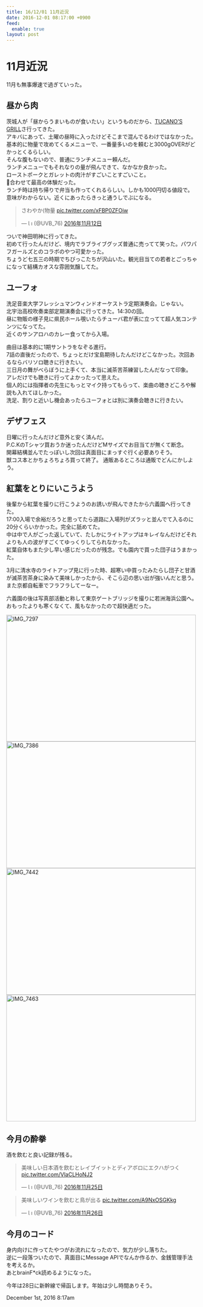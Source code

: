 ```yaml
---
title: 16/12/01 11月近況
date: 2016-12-01 08:17:00 +0900
feed:
  enable: true
layout: post
---
```

<h1>11月近況</h1>    <p>11月も無事爆速で過ぎていった。</p>    <h2>昼から肉</h2>    <p>      茨城人が「昼からうまいものが食いたい」というものだから、<a href="http://www.pj-partners.com/tucano/" target="_blank">TUCANO’S GRILL</a>さ行ってきた。<br>      アキバにあって、土曜の昼時に入ったけどそこまで混んでるわけではなかった。<br>      基本的に物量で攻めてくるメニューで、一番量多いのを頼むと3000gOVERがどかっとくるらしい。<br>      そんな腹もないので、普通にランチメニュー頼んだ。<br>      ランチメニューでもそれなりの量が飛んできて、なかなか良かった。<br>      ローストポークとガレットの肉汁がすごいことすごいこと。<br>      🍷合わせて最高の体験だった。<br>      ランチ時は持ち帰りで弁当も作ってくれるらしい。しかも1000円切る値段で。<br>      意味がわからない。近くにあったらきっと通うしでぶになる。    </p>    <blockquote class="twitter-tweet" data-lang="ja">      <p lang="ja" dir="ltr">        さわやか(物量        <a href="https://t.co/xFBP0ZFOiw" target="_blank">pic.twitter.com/xFBP0ZFOiw</a>      </p>      — Ɩ ı (@UVB_76)      <a href="https://twitter.com/UVB_76/status/797285377606176768" target="_blank">2016年11月12日</a>    </blockquote>    <script async src="//platform.twitter.com/widgets.js" charset="utf-8"></script>    <p>      ついで神田明神に行ってきた。<br>      初めて行ったんだけど、境内でラブライブグッズ普通に売ってて笑った。パワパフガールズとのコラボのやつ可愛かった。<br>      ちょうど七五三の時期でちびっこたちが沢山いた。観光目当ての若者とごっちゃになって結構カオスな雰囲気醸してた。    </p>    <h2>ユーフォ</h2>    <p>      洗足音楽大学フレッシュマンウィンドオーケストラ定期演奏会。じゃない。<br>      北宇治高校吹奏楽部定期演奏会に行ってきた。14:30の回。<br>      昼に物販の様子見に県民ホール覗いたらチューバ君が表に立ってて超人気コンテンツになってた。<br>      近くのサンアロハのカレー食ってから入場。    </p>    <p>      曲目は基本的に1期サントラをなぞる進行。<br>      7話の直後だったので、ちょっとだけ宝島期待したんだけどこなかった。次回あるならバリソロ聴きに行きたい。<br>      三日月の舞がべらぼうに上手くて、本当に滅茶苦茶練習したんだなって印象。<br>      アレだけでも聴きに行ってよかったって思えた。<br>      個人的には指揮者の先生にもっとマイク持ってもらって、楽曲の聴きどころや解説も入れてほしかった。<br>      洗足、割りと近いし機会あったらユーフォとは別に演奏会聴きに行きたい。    </p>    <h2>デザフェス</h2>    <p>      日曜に行ったんだけど意外と安く済んだ。<br>      P.C.KのTシャツ買おうか迷ったんだけどMサイズでお目当てが無くて断念。<br>      開幕結構並んでたっぽいし次回は真面目にまっすぐ行く必要ありそう。<br>      獣コス本とかちょろちょろ買って終了。      通販あるところは通販でどんにかしよう。    </p>    <h2>紅葉をとりにいこうよう</h2>    <p>      後輩から紅葉を撮りに行こうようのお誘いが飛んできたから六義園へ行ってきた。<br>      17:00入場で余裕だろうと思ってたら道路に入場列がズラッと並んでて入るのに20分くらいかかった。完全に舐めてた。<br>      中は中で人がごった返していて、たしかにライトアップはキレイなんだけどそれよりも人の波がすごくてゆっくりしてられなかった。<br>      紅葉自体もまた少し早い感じだったのが残念。でも園内で買った団子はうまかった。    </p>    <p>      3月に清水寺のライトアップ見に行った時、超寒い中買ったみたらし団子と甘酒が滅茶苦茶身に染みて美味しかったから、そこら辺の思い出が強いんだと思う。<br>      また京都自転車でフラフラしてーなー。    </p>    <p>      六義園の後は写真部活動と称して東京ゲートブリッジを撮りに若洲海浜公園へ。<br>      おもったよりも寒くなくて、風もなかったので超快適だった。    </p>    <p>      <a data-flickr-embed="true" href="https://www.flickr.com/photos/56290428@N06/30529390613/in/album-72157675669374001/" title="IMG_7297" target="_blank"><img src="https://c6.staticflickr.com/6/5449/30529390613_c4e94b37e1.jpg" width="500" height="333" alt="IMG_7297"></a>      <script async src="//embedr.flickr.com/assets/client-code.js" charset="utf-8"></script>      <a data-flickr-embed="true" href="https://www.flickr.com/photos/56290428@N06/30514529774/in/album-72157675669374001/" title="IMG_7386" target="_blank"><img src="https://c7.staticflickr.com/6/5527/30514529774_bb8c75571a.jpg" width="500" height="333" alt="IMG_7386"></a>      <script async src="//embedr.flickr.com/assets/client-code.js" charset="utf-8"></script>      <a data-flickr-embed="true" href="https://www.flickr.com/photos/56290428@N06/30529383493/in/album-72157675669374001/" title="IMG_7442" target="_blank"><img src="https://c6.staticflickr.com/6/5701/30529383493_dbaa19752b.jpg" width="500" height="333" alt="IMG_7442"></a>      <script async src="//embedr.flickr.com/assets/client-code.js" charset="utf-8"></script>      <a data-flickr-embed="true" href="https://www.flickr.com/photos/56290428@N06/31193026562/in/album-72157675669374001/" title="IMG_7463" target="_blank"><img src="https://c3.staticflickr.com/6/5472/31193026562_27193daf32.jpg" width="500" height="333" alt="IMG_7463"></a>      <script async src="//embedr.flickr.com/assets/client-code.js" charset="utf-8"></script>    </p>    <h2>今月の酔拳</h2>    <p>酒を飲むと良い記録が残る。</p>    <blockquote class="twitter-tweet" data-lang="ja">      <p lang="ja" dir="ltr">        美味しい日本酒を飲むとレイブイットとディアボロにエクハがつく        <a href="https://t.co/VlaCLHoNJ2" target="_blank">pic.twitter.com/VlaCLHoNJ2</a>      </p>      — Ɩ ı (@UVB_76)      <a href="https://twitter.com/UVB_76/status/802134655109451776" target="_blank">2016年11月25日</a>    </blockquote>    <script async src="//platform.twitter.com/widgets.js" charset="utf-8"></script>    <blockquote class="twitter-tweet" data-lang="ja">      <p lang="ja" dir="ltr">        美味しいワインを飲むと鳥が出る        <a href="https://t.co/A9NxOSGKkg" target="_blank">pic.twitter.com/A9NxOSGKkg</a>      </p>      — Ɩ ı (@UVB_76)      <a href="https://twitter.com/UVB_76/status/802415981842690048" target="_blank">2016年11月26日</a>    </blockquote>    <script async src="//platform.twitter.com/widgets.js" charset="utf-8"></script>    <h2>今月のコード</h2>    <p>      身内向けに作ってたやつがお流れになったので、気力が少し落ちた。<br>      逆に一段落ついたので、真面目にMessage      APIでなんか作るか、金銭管理手法を考えるか。<br>      あとbrainF*ck読めるようになった。    </p>    <p>今年は28日に新幹線で帰函します。年始は少し時間ありそう。</p>    <div id="footer">      <span id="timestamp"> December 1st, 2016 8:17am </span>    </div>

